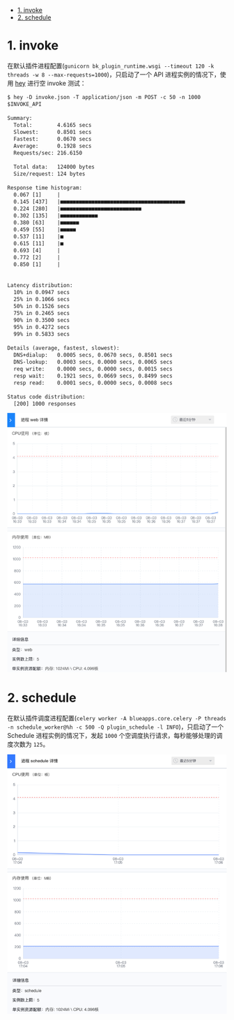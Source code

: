 <!-- TOC -->

- [1. invoke](#1-invoke)
- [2. schedule](#2-schedule)

<!-- /TOC -->






<a id="toc_anchor" name="#1-invoke"></a>

# 1. invoke

在默认插件进程配置(`gunicorn bk_plugin_runtime.wsgi --timeout 120 -k threads -w 8 --max-requests=1000`)，只启动了一个 API 进程实例的情况下，使用 [hey](https://github.com/rakyll/hey/) 进行空 invoke 测试：

```
$ hey -D invoke.json -T application/json -m POST -c 50 -n 1000 $INVOKE_API

Summary:
  Total:        4.6165 secs
  Slowest:      0.8501 secs
  Fastest:      0.0670 secs
  Average:      0.1928 secs
  Requests/sec: 216.6150
  
  Total data:   124000 bytes
  Size/request: 124 bytes

Response time histogram:
  0.067 [1]     |
  0.145 [437]   |■■■■■■■■■■■■■■■■■■■■■■■■■■■■■■■■■■■■■■■■
  0.224 [280]   |■■■■■■■■■■■■■■■■■■■■■■■■■■
  0.302 [135]   |■■■■■■■■■■■■
  0.380 [63]    |■■■■■■
  0.459 [55]    |■■■■■
  0.537 [11]    |■
  0.615 [11]    |■
  0.693 [4]     |
  0.772 [2]     |
  0.850 [1]     |


Latency distribution:
  10% in 0.0947 secs
  25% in 0.1066 secs
  50% in 0.1526 secs
  75% in 0.2465 secs
  90% in 0.3500 secs
  95% in 0.4272 secs
  99% in 0.5833 secs

Details (average, fastest, slowest):
  DNS+dialup:   0.0005 secs, 0.0670 secs, 0.8501 secs
  DNS-lookup:   0.0003 secs, 0.0000 secs, 0.0065 secs
  req write:    0.0000 secs, 0.0000 secs, 0.0015 secs
  resp wait:    0.1921 secs, 0.0669 secs, 0.8499 secs
  resp read:    0.0001 secs, 0.0000 secs, 0.0008 secs

Status code distribution:
  [200] 1000 responses
```

![](./assets/img/invoke_benchmark_resource.png)

<a id="toc_anchor" name="#2-schedule"></a>

# 2. schedule

在默认插件调度进程配置(`celery worker -A blueapps.core.celery -P threads -n schedule_worker@%h -c 500 -Q plugin_schedule -l INFO`)，只启动了一个 Schedule 进程实例的情况下，发起 `1000` 个空调度执行请求，每秒能够处理的调度次数为 `125`。

![](./assets/img/schedule_benchmark_resource.png)
